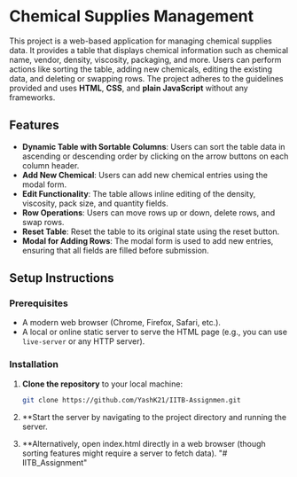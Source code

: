 # Chemical Supplies Management

This project is a web-based application for managing chemical supplies data. It provides a table that displays chemical information such as chemical name, vendor, density, viscosity, packaging, and more. Users can perform actions like sorting the table, adding new chemicals, editing the existing data, and deleting or swapping rows. The project adheres to the guidelines provided and uses **HTML**, **CSS**, and **plain JavaScript** without any frameworks.

## Features

- **Dynamic Table with Sortable Columns**: Users can sort the table data in ascending or descending order by clicking on the arrow buttons on each column header.
- **Add New Chemical**: Users can add new chemical entries using the modal form.
- **Edit Functionality**: The table allows inline editing of the density, viscosity, pack size, and quantity fields.
- **Row Operations**: Users can move rows up or down, delete rows, and swap rows.
- **Reset Table**: Reset the table to its original state using the reset button.
- **Modal for Adding Rows**: The modal form is used to add new entries, ensuring that all fields are filled before submission.

## Setup Instructions

### Prerequisites

- A modern web browser (Chrome, Firefox, Safari, etc.).
- A local or online static server to serve the HTML page (e.g., you can use `live-server` or any HTTP server).

### Installation

1. **Clone the repository** to your local machine:

   ```bash
   git clone https://github.com/YashK21/IITB-Assignmen.git
2. **Start the server by navigating to the project directory and running the server.
3. **Alternatively, open index.html directly in a web browser (though sorting features might require a server to fetch data).
"# IITB_Assignment" 
